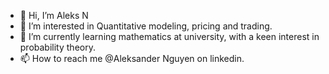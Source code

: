 - 👋 Hi, I’m Aleks N
- 👀 I’m interested in Quantitative modeling, pricing and trading.
- 🌱 I’m currently learning mathematics at university, with a keen interest in probability theory.
- 📫 How to reach me @Aleksander Nguyen on linkedin.

<!---
aleksvulkan/aleksvulkan is a ✨ special ✨ repository because its `README.md` (this file) appears on your GitHub profile.
You can click the Preview link to take a look at your changes.
--->
